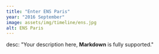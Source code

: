 ```yaml
---
title: "Enter ENS Paris"
year: "2016 September"
image: assets/img/timeline/ens.jpg
alt: ENS Paris 
---
```

desc: "Your description here, **Markdown** is fully supported."
